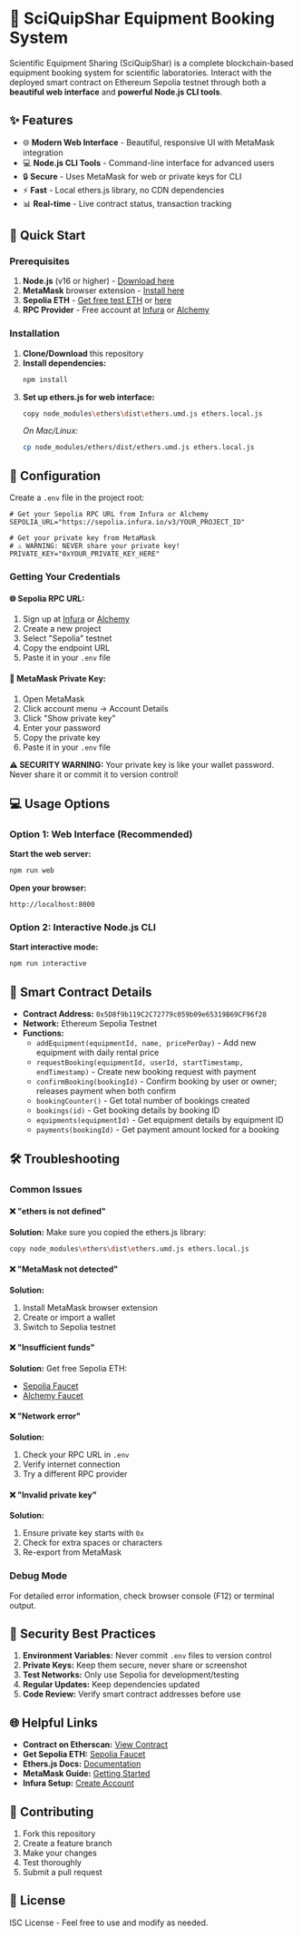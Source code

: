 # 🔬 SciQuipShar Equipment Booking System

Scientific Equipment Sharing (SciQuipShar) is a complete blockchain-based equipment booking system for scientific laboratories. Interact with the deployed smart contract on Ethereum Sepolia testnet through both a **beautiful web interface** and **powerful Node.js CLI tools**.

## ✨ Features

- 🌐 **Modern Web Interface** - Beautiful, responsive UI with MetaMask integration
- 💻 **Node.js CLI Tools** - Command-line interface for advanced users
- 🔒 **Secure** - Uses MetaMask for web or private keys for CLI
- ⚡ **Fast** - Local ethers.js library, no CDN dependencies
- 📊 **Real-time** - Live contract status, transaction tracking

## 🚀 Quick Start

### Prerequisites

1. **Node.js** (v16 or higher) - [Download here](https://nodejs.org/)
2. **MetaMask** browser extension - [Install here](https://metamask.io/)
3. **Sepolia ETH** - [Get free test ETH](https://sepoliafaucet.com/) or [here](https://cloud.google.com/application/web3/faucet/ethereum/sepolia) 
4. **RPC Provider** - Free account at [Infura](https://infura.io) or [Alchemy](https://www.alchemy.com/)

### Installation

1. **Clone/Download** this repository
2. **Install dependencies:**
   ```bash
   npm install
   ```
3. **Set up ethers.js for web interface:**
   ```bash
   copy node_modules\ethers\dist\ethers.umd.js ethers.local.js
   ```
   *On Mac/Linux:*
   ```bash
   cp node_modules/ethers/dist/ethers.umd.js ethers.local.js
   ```

## 🔧 Configuration

Create a `.env` file in the project root:

```env
# Get your Sepolia RPC URL from Infura or Alchemy
SEPOLIA_URL="https://sepolia.infura.io/v3/YOUR_PROJECT_ID"

# Get your private key from MetaMask
# ⚠️ WARNING: NEVER share your private key!
PRIVATE_KEY="0xYOUR_PRIVATE_KEY_HERE"
```

### Getting Your Credentials

#### 🌐 Sepolia RPC URL:
1. Sign up at [Infura](https://infura.io) or [Alchemy](https://www.alchemy.com/)
2. Create a new project
3. Select "Sepolia" testnet
4. Copy the endpoint URL
5. Paste it in your `.env` file

#### 🔑 MetaMask Private Key:
1. Open MetaMask
2. Click account menu → Account Details
3. Click "Show private key"
4. Enter your password
5. Copy the private key
6. Paste it in your `.env` file

**⚠️ SECURITY WARNING:** Your private key is like your wallet password. Never share it or commit it to version control!

## 💻 Usage Options

### Option 1: Web Interface (Recommended)

**Start the web server:**
```bash
npm run web
```

**Open your browser:**
```
http://localhost:8000
```

### Option 2: Interactive Node.js CLI

**Start interactive mode:**
```bash
npm run interactive
```


## 🎯 Smart Contract Details

- **Contract Address:** `0x5D8f9b119C2C72779c059b09e65319B69CF96f28`
- **Network:** Ethereum Sepolia Testnet
- **Functions:**
  - `addEquipment(equipmentId, name, pricePerDay)` - Add new equipment with daily rental price
  - `requestBooking(equipmentId, userId, startTimestamp, endTimestamp)` - Create new booking request with payment
  - `confirmBooking(bookingId)` - Confirm booking by user or owner; releases payment when both confirm
  - `bookingCounter()` - Get total number of bookings created
  - `bookings(id)` - Get booking details by booking ID
  - `equipments(equipmentId)` - Get equipment details by equipment ID
  - `payments(bookingId)` - Get payment amount locked for a booking

## 🛠️ Troubleshooting

### Common Issues

#### ❌ "ethers is not defined"
**Solution:** Make sure you copied the ethers.js library:
```bash
copy node_modules\ethers\dist\ethers.umd.js ethers.local.js
```

#### ❌ "MetaMask not detected"
**Solution:** 
1. Install MetaMask browser extension
2. Create or import a wallet
3. Switch to Sepolia testnet

#### ❌ "Insufficient funds"
**Solution:** Get free Sepolia ETH:
- [Sepolia Faucet](https://sepoliafaucet.com/)
- [Alchemy Faucet](https://www.alchemy.com/faucets/ethereum-sepolia)

#### ❌ "Network error"
**Solution:**
1. Check your RPC URL in `.env`
2. Verify internet connection
3. Try a different RPC provider

#### ❌ "Invalid private key"
**Solution:**
1. Ensure private key starts with `0x`
2. Check for extra spaces or characters
3. Re-export from MetaMask

### Debug Mode

For detailed error information, check browser console (F12) or terminal output.

## 🔐 Security Best Practices

1. **Environment Variables:** Never commit `.env` files to version control
2. **Private Keys:** Keep them secure, never share or screenshot
3. **Test Networks:** Only use Sepolia for development/testing
4. **Regular Updates:** Keep dependencies updated
5. **Code Review:** Verify smart contract addresses before use

## 🌐 Helpful Links

- **Contract on Etherscan:** [View Contract](https://sepolia.etherscan.io/address/0x5D8f9b119C2C72779c059b09e65319B69CF96f28)
- **Get Sepolia ETH:** [Sepolia Faucet](https://sepoliafaucet.com/)
- **Ethers.js Docs:** [Documentation](https://docs.ethers.org/)
- **MetaMask Guide:** [Getting Started](https://metamask.io/getting-started/)
- **Infura Setup:** [Create Account](https://infura.io/)


## 🤝 Contributing

1. Fork this repository
2. Create a feature branch
3. Make your changes
4. Test thoroughly
5. Submit a pull request

## 📄 License

ISC License - Feel free to use and modify as needed.

